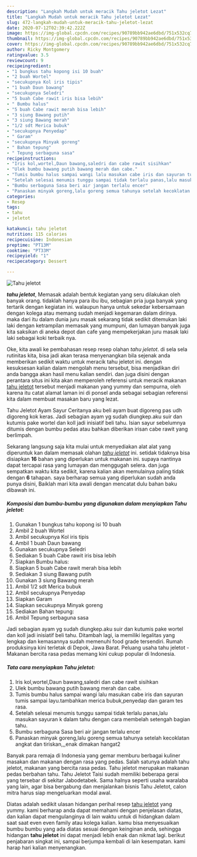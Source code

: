 ```yaml
---
description: "Langkah Mudah untuk meracik Tahu jeletot Lezat"
title: "Langkah Mudah untuk meracik Tahu jeletot Lezat"
slug: 472-langkah-mudah-untuk-meracik-tahu-jeletot-lezat
date: 2020-07-12T02:39:42.222Z
image: https://img-global.cpcdn.com/recipes/90789bb942ae6dbd/751x532cq70/tahu-jeletot-foto-resep-utama.jpg
thumbnail: https://img-global.cpcdn.com/recipes/90789bb942ae6dbd/751x532cq70/tahu-jeletot-foto-resep-utama.jpg
cover: https://img-global.cpcdn.com/recipes/90789bb942ae6dbd/751x532cq70/tahu-jeletot-foto-resep-utama.jpg
author: Ricky Montgomery
ratingvalue: 3.5
reviewcount: 9
recipeingredient:
- "1 bungkus tahu kopong isi 10 buah"
- "2 buah Wortel"
- "secukupnya Kol iris tipis"
- "1 buah Daun bawang"
- "secukupnya Seledri"
- "5 buah Cabe rawit iris bisa lebih"
- " Bumbu halus"
- "5 buah Cabe rawit merah bisa lebih"
- "3 siung Bawang putih"
- "3 siung Bawang merah"
- "1/2 sdt Merica bubuk"
- "secukupnya Penyedap"
- " Garam"
- "secukupnya Minyak goreng"
- " Bahan tepung"
- " Tepung serbaguna sasa"
recipeinstructions:
- "Iris kol,wortel,Daun bawang,saledri dan cabe rawit sisihkan"
- "Ulek bumbu bawang putih bawang merah dan cabe."
- "Tumis bumbu halus sampai wangi lalu masukan cabe iris dan sayuran tumis sampai layu.tambahkan merica bubuk,penyedap dan garam tes rasa."
- "Setelah selesai menumis tunggu sampai tidak terlalu panas,lalu masukan sayuran k dalam tahu dengan cara membelah setengah bagian tahu."
- "Bumbu serbaguna Sasa beri air jangan terlalu encer"
- "Panaskan minyak goreng,lalu goreng semua tahunya setelah kecoklatan angkat dan tiriskan,,,enak dimakan hangat2"
categories:
- Resep
tags:
- tahu
- jeletot

katakunci: tahu jeletot 
nutrition: 115 calories
recipecuisine: Indonesian
preptime: "PT13M"
cooktime: "PT33M"
recipeyield: "1"
recipecategory: Dessert

---
```



![Tahu jeletot](https://img-global.cpcdn.com/recipes/90789bb942ae6dbd/751x532cq70/tahu-jeletot-foto-resep-utama.jpg)

<b><i>tahu jeletot</i></b>, Memasak adalah bentuk kegiatan yang seru dilakukan oleh banyak orang. tidaklah hanya para ibu ibu, sebagian pria juga banyak yang tertarik dengan kegiatan ini. walaupun hanya untuk sekedar kebersamaan dengan kolega atau memang sudah menjadi kegemaran dalam dirinya. maka dari itu dalam dunia juru masak sekarang tidak sedikit ditemukan laki laki dengan ketrampilan memasak yang mumpuni, dan lumayan banyak juga kita saksikan di aneka depot dan cafe yang mempekerjakan juru masak laki laki sebagai koki terbaik nya.

Oke, kita awali ke pembahasan resep resep olahan <i>tahu jeletot</i>. di sela sela rutinitas kita, bisa jadi akan terasa menyenangkan bila sejenak anda memberikan sedikit waktu untuk meracik tahu jeletot ini. dengan kesuksesan kalian dalam mengolah menu tersebut, bisa menjadikan diri anda bangga akan hasil menu kalian sendiri. dan juga disini dengan perantara situs ini kita akan memperoleh referensi untuk meracik makanan <u>tahu jeletot</u> tersebut menjadi makanan yang yummy dan sempurna, oleh karena itu catat alamat laman ini di ponsel anda sebagai sebagian referensi kita dalam membuat masakan baru yang lezat.

Tahu Jeletot Ayam Sayur Ceritanya aku beli ayam buat digoreng pas udh digoreng kok keras. Jadi sebagian ayam yg sudah diungkep.aku suir dan kutumis pake wortel dan koll jadi inisiatif beli tahu. Isian sayur sebelumnya ditumis dengan bumbu pedas atau bahkan diberikan irisan cabe rawit yang berlimpah.


Sekarang langsung saja kita mulai untuk menyediakan alat alat yang diperuntuk kan dalam memasak olahan <u><i>tahu jeletot</i></u> ini. setidak tidaknya bisa disiapkan <b>16</b> bahan yang diperlukan untuk makanan ini. supaya nantinya dapat tercapai rasa yang lumayan dan menggugah selera. dan juga sempatkan waktu kita sedikit, karena kalian akan memulainya paling tidak dengan <b>6</b> tahapan. saya berharap semua yang diperlukan sudah anda punya disini, Baiklah mari kita awali dengan mencatat dulu bahan baku dibawah ini.

<!--inarticleads1-->

##### Komposisi dan bumbu-bumbu yang digunakan dalam menyiapkan Tahu jeletot:

1. Gunakan 1 bungkus tahu kopong isi 10 buah
1. Ambil 2 buah Wortel
1. Ambil secukupnya Kol iris tipis
1. Ambil 1 buah Daun bawang
1. Gunakan secukupnya Seledri
1. Sediakan 5 buah Cabe rawit iris bisa lebih
1. Siapkan  Bumbu halus:
1. Siapkan 5 buah Cabe rawit merah bisa lebih
1. Sediakan 3 siung Bawang putih
1. Gunakan 3 siung Bawang merah
1. Ambil 1/2 sdt Merica bubuk
1. Ambil secukupnya Penyedap
1. Siapkan  Garam
1. Siapkan secukupnya Minyak goreng
1. Sediakan  Bahan tepung:
1. Ambil  Tepung serbaguna sasa


Jadi sebagian ayam yg sudah diungkep.aku suir dan kutumis pake wortel dan koll jadi inisiatif beli tahu. Ditambah lagi, ia memiliki legalitas yang lengkap dan kemasannya sudah memenuhi food grade tersendiri. Rumah produksinya kini terletak di Depok, Jawa Barat. Peluang usaha tahu jeletot -Makanan bercita rasa pedas memang kini cukup popular di Indonesia. 

<!--inarticleads2-->

##### Tata cara menyiapkan Tahu jeletot:

1. Iris kol,wortel,Daun bawang,saledri dan cabe rawit sisihkan
1. Ulek bumbu bawang putih bawang merah dan cabe.
1. Tumis bumbu halus sampai wangi lalu masukan cabe iris dan sayuran tumis sampai layu.tambahkan merica bubuk,penyedap dan garam tes rasa.
1. Setelah selesai menumis tunggu sampai tidak terlalu panas,lalu masukan sayuran k dalam tahu dengan cara membelah setengah bagian tahu.
1. Bumbu serbaguna Sasa beri air jangan terlalu encer
1. Panaskan minyak goreng,lalu goreng semua tahunya setelah kecoklatan angkat dan tiriskan,,,enak dimakan hangat2


Banyak para remaja di Indonesia yang gemar memburu berbagai kuliner masakan dan makanan dengan rasa yang pedas. Salah satunya adalah tahu jeletot, makanan yang bercita rasa pedas. Tahu jeletot merupakan makanan pedas berbahan tahu. Tahu Jeletot Taisi sudah memiliki beberapa gerai yang tersebar di sekitar Jabodetabek. Sama halnya seperti usaha waralaba yang lain, agar bisa bergabung dan menjalankan bisnis Tahu Jeletot, calon mitra harus siap mengeluarkan modal awal. 

Diatas adalah sedikit ulasan hidangan perihal resep <u>tahu jeletot</u> yang yummy. kami berharap anda dapat memahami dengan penjelasan diatas, dan kalian dapat mengulanginya di lain waktu untuk di hidangkan dalam saat saat even even family atau kolega kalian. kamu bisa menyesuaikan bumbu bumbu yang ada diatas sesuai dengan keinginan anda, sehingga hidangan <b>tahu jeletot</b> ini dapat menjadi lebih enak dan nikmat lagi. berikut penjabaran singkat ini, sampai berjumpa kembali di lain kesempatan. kami harap hari kalian menyenangkan.
